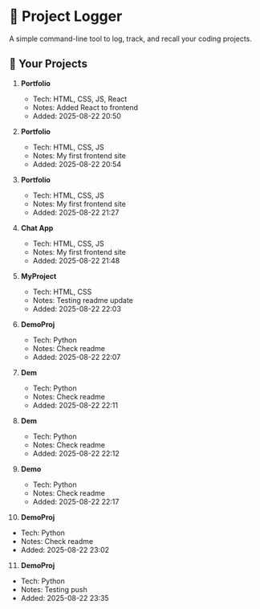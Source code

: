 # 📝 Project Logger

A simple command-line tool to log, track, and recall your coding projects.

## 🚀 Your Projects

1. **Portfolio**
   - Tech: HTML, CSS, JS, React
   - Notes: Added React to frontend
   - Added: 2025-08-22 20:50

2. **Portfolio**
   - Tech: HTML, CSS, JS
   - Notes: My first frontend site
   - Added: 2025-08-22 20:54

3. **Portfolio**
   - Tech: HTML, CSS, JS
   - Notes: My first frontend site
   - Added: 2025-08-22 21:27

4. **Chat App**
   - Tech: HTML, CSS, JS
   - Notes: My first frontend site
   - Added: 2025-08-22 21:48

5. **MyProject**
   - Tech: HTML, CSS
   - Notes: Testing readme update
   - Added: 2025-08-22 22:03

6. **DemoProj**
   - Tech: Python
   - Notes: Check readme
   - Added: 2025-08-22 22:07

7. **Dem**
   - Tech: Python
   - Notes: Check readme
   - Added: 2025-08-22 22:11

8. **Dem**
   - Tech: Python
   - Notes: Check readme
   - Added: 2025-08-22 22:12

9. **Demo**
   - Tech: Python
   - Notes: Check readme
   - Added: 2025-08-22 22:17

10. **DemoProj**
   - Tech: Python
   - Notes: Check readme
   - Added: 2025-08-22 23:02

11. **DemoProj**
   - Tech: Python
   - Notes: Testing push
   - Added: 2025-08-22 23:35
